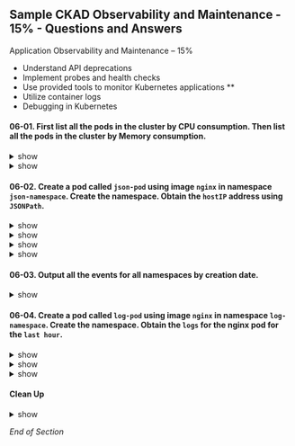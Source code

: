 ## Sample CKAD Observability and Maintenance - 15% - Questions and Answers

Application Observability and Maintenance – 15%
* Understand API deprecations
* Implement probes and health checks
* Use provided tools to monitor Kubernetes applications **
* Utilize container logs
* Debugging in Kubernetes




#### 06-01. First list all the pods in the cluster by CPU consumption. Then list all the pods in the cluster by Memory consumption.

<details><summary>show</summary>
<p>


```bash
clear
kubectl top pods -A --sort-by=cpu | more
```

Output:
```bash
NAMESPACE                 NAME                                                    CPU(cores)   MEMORY(bytes)
default                   falco-pxf8g                                             51m          55Mi
ns-loki                   loki-release-prometheus-server-6d4f4df478-9z2f8         38m          356Mi
ns-demo                   adservice-68444cb46c-jvc86                              23m          202Mi
ns-loki                   loki-release-promtail-prvvn                             13m          34Mi
ns-demo                   recommendationservice-b4cf8f489-xwv49                   13m          69Mi
...
```

</p>
</details>

<details><summary>show</summary>
<p>

```bash
clear
kubectl top pods -A --sort-by=memory | more
```

Output:
```bash
NAMESPACE                 NAME                                                    CPU(cores)   MEMORY(bytes)
ns-loki                   loki-release-prometheus-server-6d4f4df478-9z2f8         11m          356Mi
ns-demo                   adservice-68444cb46c-jvc86                              20m          202Mi
kube-system               cilium-gcnbl                                            6m           165Mi
kube-system               cilium-htrth                                            18m          163Mi
kube-system               cilium-8h6vd                                            5m           162Mi
kube-system               cilium-ml27n                                            11m          161Mi
...
```

</p>
</details>

#### 06-02. Create a pod called `json-pod` using image `nginx` in namespace `json-namespace`. Create the namespace. Obtain the `hostIP` address using `JSONPath`.

<details><summary>show</summary>
<p>

```bash
clear
kubectl create namespace json-namespace
kubectl run json-pod --image=nginx -n json-namespace
kubectl config set-context --current --namespace=json-namespace
kubectl get all
```

</p>
</details>

<details><summary>show</summary>
<p>

The first verbose method to obtain the JSONPath.

```bash
kubectl get pod json-pod -o json | more
```

Output:
```bash

{
    "apiVersion": "v1",
    "kind": "Pod",
    "metadata": {
        "creationTimestamp": "2021-09-11T07:39:32Z",
        "labels": {
            "run": "json-pod"
        },
        "name": "json-pod",
        "namespace": "json-namespace",
        "resourceVersion": "8441827",
        "uid": "f2e7c606-aeb5-4036-b542-33b573f41008"
    },
    "spec": {
        "containers": [
            {
                "image": "nginx",
                "imagePullPolicy": "Always",
                "name": "json-pod",
                "resources": {},
                "terminationMessagePath": "/dev/termination-log",
                "terminationMessagePolicy": "File",
                "volumeMounts": [
                    {
                        "mountPath": "/var/run/secrets/kubernetes.io/serviceaccount",
                        "name": "kube-api-access-j27qd",
                        "readOnly": true
                    }
                ]
            }
        ],
        "dnsPolicy": "ClusterFirst",
        "enableServiceLinks": true,
        "nodeName": "digital-ocean-pool-80e4x",
        "preemptionPolicy": "PreemptLowerPriority",
        "priority": 0,
        "restartPolicy": "Always",
        "schedulerName": "default-scheduler",
        "securityContext": {},
        "serviceAccount": "default",
        "serviceAccountName": "default",
        "terminationGracePeriodSeconds": 30,
        "tolerations": [
            {
                "effect": "NoExecute",
                "key": "node.kubernetes.io/not-ready",
                "operator": "Exists",
                "tolerationSeconds": 300
            },
            {
                "effect": "NoExecute",
                "key": "node.kubernetes.io/unreachable",
                "operator": "Exists",
                "tolerationSeconds": 300
            }
        ],
        "volumes": [
            {
                "name": "kube-api-access-j27qd",
                "projected": {
                    "defaultMode": 420,
                    "sources": [
                        {
                            "serviceAccountToken": {
                                "expirationSeconds": 3607,
                                "path": "token"
                            }
                        },
                        {
                            "configMap": {
                                "items": [
                                    {
                                        "key": "ca.crt",
                                        "path": "ca.crt"
                                    }
                                ],
                                "name": "kube-root-ca.crt"
                            }
                        },
                        {
                            "downwardAPI": {
                                "items": [
                                    {
                                        "fieldRef": {
                                            "apiVersion": "v1",
                                            "fieldPath": "metadata.namespace"
                                        },
                                        "path": "namespace"
                                    }
                                ]
                            }
                        }
                    ]
                }
            }
        ]
    },
    "status": {
        "conditions": [
            {
                "lastProbeTime": null,
                "lastTransitionTime": "2021-09-11T07:39:32Z",
                "status": "True",
                "type": "Initialized"
            },
            {
                "lastProbeTime": null,
                "lastTransitionTime": "2021-09-11T07:39:43Z",
                "status": "True",
                "type": "Ready"
            },
            {
                "lastProbeTime": null,
                "lastTransitionTime": "2021-09-11T07:39:43Z",
                "status": "True",
                "type": "ContainersReady"
            },
            {
                "lastProbeTime": null,
                "lastTransitionTime": "2021-09-11T07:39:32Z",
                "status": "True",
                "type": "PodScheduled"
            }
        ],
        "containerStatuses": [
            {
                "containerID": "containerd://3bb7b9561dc70787bb765165e7ed58be1b4837554be4b0b35ea5967fc86c1c35",
                "image": "docker.io/library/nginx:latest",
                "imageID": "docker.io/library/nginx@sha256:853b221d3341add7aaadf5f81dd088ea943ab9c918766e295321294b035f3f3e",
                "lastState": {},
                "name": "json-pod",
                "ready": true,
                "restartCount": 0,
                "started": true,
                "state": {
                    "running": {
                        "startedAt": "2021-09-11T07:39:42Z"
                    }
                }
            }
        ],
        "hostIP": "10.130.0.5",             # This is what we are looking for
        "phase": "Running",
        "podIP": "10.244.2.198",
        "podIPs": [
            {
                "ip": "10.244.2.198"
            }
        ],
        "qosClass": "BestEffort",
        "startTime": "2021-09-11T07:39:32Z"
    }
}
```

```bash
# Reduced output to walk back to JSON root:
    "status": {                          ## First element: .status
        "conditions": [
            {
                "lastProbeTime": null,
                "lastTransitionTime": "2021-09-11T07:39:32Z",
                "status": "True",
                "type": "Initialized"
            },
...
        "hostIP": "10.130.0.5",         ## Second Element: .status.hostIP 
        "phase": "Running",
        "podIP": "10.244.2.198",

# So the JSON path is .status.hostIP
```

</p>
</details>

<details><summary>show</summary>
<p>

There is a second and in my opinion a cleaner method to get the JSONPath.

```bash
clear
# Another way to get the JSONPath
kubectl explain pod.status | more
# kubectl explain pod.status --recursive
```

Output:
```bash
KIND:     Pod
VERSION:  v1

RESOURCE: status <Object>            ## First element: .status

DESCRIPTION:
     Most recently observed status of the pod. This data may not be up to date.
     Populated by the system. Read-only. More info:
     https://git.k8s.io/community/contributors/devel/sig-architecture/api-conventions.md#spec-and-status

     PodStatus represents information about the status of a pod. Status may
     trail the actual state of a system, especially if the node that hosts the
     pod cannot contact the control plane.

FIELDS:
   conditions   <[]Object>
     Current service state of pod. More info:
     https://kubernetes.io/docs/concepts/workloads/pods/pod-lifecycle#pod-conditions

   containerStatuses    <[]Object>
     The list has one entry per container in the manifest. Each entry is
     currently the output of `docker inspect`. More info:
     https://kubernetes.io/docs/concepts/workloads/pods/pod-lifecycle#pod-and-container-status

   ephemeralContainerStatuses   <[]Object>
     Status for any ephemeral containers that have run in this pod. This field
     is alpha-level and is only populated by servers that enable the
     EphemeralContainers feature.

   hostIP       <string>               ## Second element: .status.hostIP
     IP address of the host to which the pod is assigned. Empty if not yet
     scheduled.
```

</p>
</details>

<details><summary>show</summary>
<p>

Using either method to obtain the JSONPath constuct the search query to hostIP.

kubernetes.io:[JSONPath Support](https://kubernetes.io/docs/reference/kubectl/jsonpath/)
```bash
kubectl get pod json-pod -o jsonpath={.status.hostIP}    
```

</p>
</details>

#### 06-03. Output all the events for all namespaces by creation date.

<details><summary>show</summary>
<p>

kubernetes.io: [Viewing, finding resources](https://kubernetes.io/docs/reference/kubectl/cheatsheet/#viewing-finding-resources)

```bash
clear
kubectl get events -A --sort-by=.metadata.creationTimestamp
```

</p>
</details>

#### 06-04. Create a pod called `log-pod` using image `nginx` in namespace `log-namespace`. Create the namespace. Obtain the `logs` for the nginx pod for the `last hour`.

<details><summary>show</summary>
<p>

```bash
clear
kubectl create namespace log-namespace
kubectl run log-pod --image=nginx -n log-namespace
kubectl config set-context --current --namespace=log-namespace
kubectl get all
```

</p>
</details>

<details><summary>show</summary>
<p>

```bash
clear
kubectl logs -h | more
```

Output:
```bash
Examples:
  # Return snapshot logs from pod nginx with only one container
  kubectl logs nginx

  # Return snapshot logs from pod nginx with multi containers
  kubectl logs nginx --all-containers=true

  # Return snapshot logs from all containers in pods defined by label app=nginx
  kubectl logs -l app=nginx --all-containers=true

  # Return snapshot of previous terminated ruby container logs from pod web-1
  kubectl logs -p -c ruby web-1

  # Begin streaming the logs of the ruby container in pod web-1
  kubectl logs -f -c ruby web-1

  # Begin streaming the logs from all containers in pods defined by label app=nginx
  kubectl logs -f -l app=nginx --all-containers=true

  # Display only the most recent 20 lines of output in pod nginx
  kubectl logs --tail=20 nginx

  # Show all logs from pod nginx written in the last hour
  kubectl logs --since=1h nginx

  # Show logs from a kubelet with an expired serving certificate
  kubectl logs --insecure-skip-tls-verify-backend nginx

  # Return snapshot logs from first container of a job named hello
  kubectl logs job/hello

  # Return snapshot logs from container nginx-1 of a deployment named nginx
  kubectl logs deployment/nginx -c nginx-1
```

</p>
</details>

<details><summary>show</summary>
<p>

```bash
clear
# Straight forward match in the examples
kubectl logs --since=1h log-pod
```

</p>
</details>

#### Clean Up 

<details><summary>show</summary>
<p>

```bash
kubectl delete ns json-namespace --force
kubectl delete ns log-namespace --force
```

</p>
</details>

*End of Section*